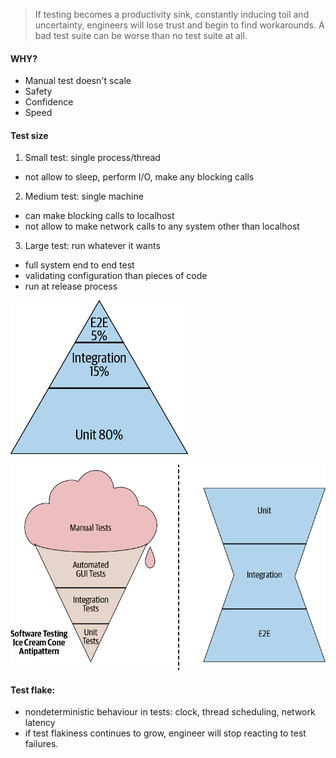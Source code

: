 > If testing becomes a productivity sink, constantly inducing toil and uncertainty, engineers will lose trust and begin to find workarounds. A bad test suite can be worse than no test suite at all.

#### WHY?
- Manual test doesn't scale
- Safety
- Confidence
- Speed 

#### Test size
1. Small test: single process/thread
- not allow to sleep, perform I/O, make any blocking calls
2. Medium test: single machine
- can make blocking calls to localhost
- not allow to make network calls to any system other than localhost
3. Large test: run whatever it wants
- full system end to end test
- validating configuration than pieces of code
- run at release process 

![](../images/233748e0.png)

![](../images/77a8266e.png)

#### Test flake: 
- nondeterministic behaviour in tests: clock, thread scheduling, network latency
- if test flakiness continues to grow, engineer will stop
reacting to test failures.
